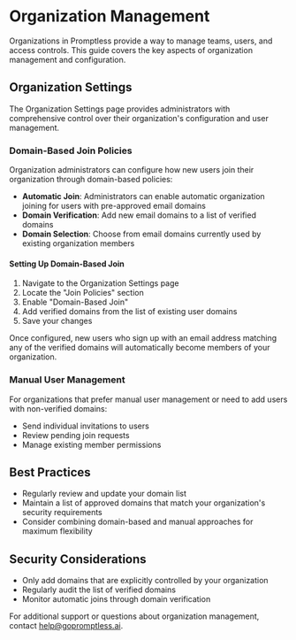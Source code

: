 # Organization Management

Organizations in Promptless provide a way to manage teams, users, and access controls. This guide covers the key aspects of organization management and configuration.

## Organization Settings

The Organization Settings page provides administrators with comprehensive control over their organization's configuration and user management.

### Domain-Based Join Policies

Organization administrators can configure how new users join their organization through domain-based policies:

- **Automatic Join**: Administrators can enable automatic organization joining for users with pre-approved email domains
- **Domain Verification**: Add new email domains to a list of verified domains
- **Domain Selection**: Choose from email domains currently used by existing organization members

#### Setting Up Domain-Based Join

1. Navigate to the Organization Settings page
2. Locate the "Join Policies" section
3. Enable "Domain-Based Join"
4. Add verified domains from the list of existing user domains
5. Save your changes

Once configured, new users who sign up with an email address matching any of the verified domains will automatically become members of your organization.

### Manual User Management

For organizations that prefer manual user management or need to add users with non-verified domains:

- Send individual invitations to users
- Review pending join requests
- Manage existing member permissions

## Best Practices

- Regularly review and update your domain list
- Maintain a list of approved domains that match your organization's security requirements
- Consider combining domain-based and manual approaches for maximum flexibility

## Security Considerations

- Only add domains that are explicitly controlled by your organization
- Regularly audit the list of verified domains
- Monitor automatic joins through domain verification

For additional support or questions about organization management, contact help@gopromptless.ai.